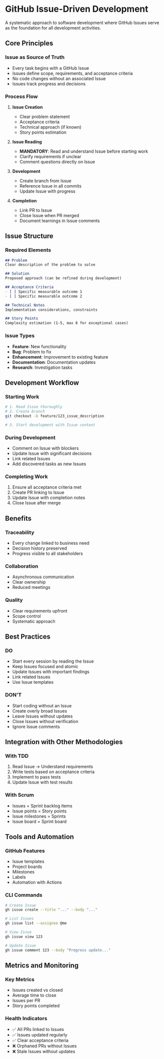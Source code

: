 # GitHub Issue-Driven Development

A systematic approach to software development where GitHub Issues serve as the foundation for all development activities.

## Core Principles

### Issue as Source of Truth
- Every task begins with a GitHub Issue
- Issues define scope, requirements, and acceptance criteria
- No code changes without an associated Issue
- Issues track progress and decisions

### Process Flow

1. **Issue Creation**
   - Clear problem statement
   - Acceptance criteria
   - Technical approach (if known)
   - Story points estimation

2. **Issue Reading**
   - **MANDATORY**: Read and understand Issue before starting work
   - Clarify requirements if unclear
   - Comment questions directly on Issue

3. **Development**
   - Create branch from Issue
   - Reference Issue in all commits
   - Update Issue with progress

4. **Completion**
   - Link PR to Issue
   - Close Issue when PR merged
   - Document learnings in Issue comments

## Issue Structure

### Required Elements
```markdown
## Problem
Clear description of the problem to solve

## Solution
Proposed approach (can be refined during development)

## Acceptance Criteria
- [ ] Specific measurable outcome 1
- [ ] Specific measurable outcome 2

## Technical Notes
Implementation considerations, constraints

## Story Points
Complexity estimation (1-5, max 8 for exceptional cases)
```

### Issue Types
- **Feature**: New functionality
- **Bug**: Problem to fix
- **Enhancement**: Improvement to existing feature
- **Documentation**: Documentation updates
- **Research**: Investigation tasks

## Development Workflow

### Starting Work
```bash
# 1. Read Issue thoroughly
# 2. Create branch
git checkout -b feature/123_issue_description

# 3. Start development with Issue context
```

### During Development
- Comment on Issue with blockers
- Update Issue with significant decisions
- Link related Issues
- Add discovered tasks as new Issues

### Completing Work
1. Ensure all acceptance criteria met
2. Create PR linking to Issue
3. Update Issue with completion notes
4. Close Issue after merge

## Benefits

### Traceability
- Every change linked to business need
- Decision history preserved
- Progress visible to all stakeholders

### Collaboration
- Asynchronous communication
- Clear ownership
- Reduced meetings

### Quality
- Clear requirements upfront
- Scope control
- Systematic approach

## Best Practices

### DO
- Start every session by reading the Issue
- Keep Issues focused and atomic
- Update Issues with important findings
- Link related Issues
- Use Issue templates

### DON'T
- Start coding without an Issue
- Create overly broad Issues
- Leave Issues without updates
- Close Issues without verification
- Ignore Issue comments

## Integration with Other Methodologies

### With TDD
1. Read Issue → Understand requirements
2. Write tests based on acceptance criteria
3. Implement to pass tests
4. Update Issue with test results

### With Scrum
- Issues = Sprint backlog items
- Issue points = Story points
- Issue milestones = Sprints
- Issue board = Sprint board

## Tools and Automation

### GitHub Features
- Issue templates
- Project boards
- Milestones
- Labels
- Automation with Actions

### CLI Commands
```bash
# Create Issue
gh issue create --title "..." --body "..."

# List Issues
gh issue list --assignee @me

# View Issue
gh issue view 123

# Update Issue
gh issue comment 123 --body "Progress update..."
```

## Metrics and Monitoring

### Key Metrics
- Issues created vs closed
- Average time to close
- Issues per PR
- Story points completed

### Health Indicators
- ✅ All PRs linked to Issues
- ✅ Issues updated regularly
- ✅ Clear acceptance criteria
- ❌ Orphaned PRs without Issues
- ❌ Stale Issues without updates